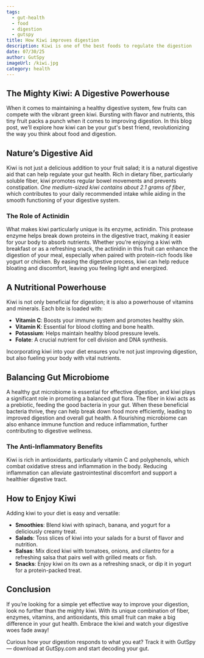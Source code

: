 ```yaml
---
tags:
  - gut-health
  - food
  - digestion
  - gutspy
title: How Kiwi improves digestion
description: Kiwi is one of the best foods to regulate the digestion
date: 07/30/25
author: GutSpy
imageUrl: /kiwi.jpg
category: health
---
```


## The Mighty Kiwi: A Digestive Powerhouse

When it comes to maintaining a healthy digestive system, few fruits can compete with the vibrant green kiwi. Bursting with flavor and nutrients, this tiny fruit packs a punch when it comes to improving digestion. In this blog post, we’ll explore how kiwi can be your gut's best friend, revolutionizing the way you think about food and digestion.

## Nature’s Digestive Aid

Kiwi is not just a delicious addition to your fruit salad; it is a natural digestive aid that can help regulate your gut health. Rich in dietary fiber, particularly soluble fiber, kiwi promotes regular bowel movements and prevents constipation. *One medium-sized kiwi contains about 2.1 grams of fiber*, which contributes to your daily recommended intake while aiding in the smooth functioning of your digestive system.

### The Role of Actinidin

What makes kiwi particularly unique is its enzyme, actinidin. This protease enzyme helps break down proteins in the digestive tract, making it easier for your body to absorb nutrients. Whether you’re enjoying a kiwi with breakfast or as a refreshing snack, the actinidin in this fruit can enhance the digestion of your meal, especially when paired with protein-rich foods like yogurt or chicken. By easing the digestive process, kiwi can help reduce bloating and discomfort, leaving you feeling light and energized.

## A Nutritional Powerhouse

Kiwi is not only beneficial for digestion; it is also a powerhouse of vitamins and minerals. Each bite is loaded with:

* **Vitamin C**: Boosts your immune system and promotes healthy skin.
* **Vitamin K**: Essential for blood clotting and bone health.
* **Potassium**: Helps maintain healthy blood pressure levels.
* **Folate**: A crucial nutrient for cell division and DNA synthesis.

Incorporating kiwi into your diet ensures you’re not just improving digestion, but also fueling your body with vital nutrients.

## Balancing Gut Microbiome

A healthy gut microbiome is essential for effective digestion, and kiwi plays a significant role in promoting a balanced gut flora. The fiber in kiwi acts as a prebiotic, feeding the good bacteria in your gut. When these beneficial bacteria thrive, they can help break down food more efficiently, leading to improved digestion and overall gut health. A flourishing microbiome can also enhance immune function and reduce inflammation, further contributing to digestive wellness.

### The Anti-Inflammatory Benefits

Kiwi is rich in antioxidants, particularly vitamin C and polyphenols, which combat oxidative stress and inflammation in the body. Reducing inflammation can alleviate gastrointestinal discomfort and support a healthier digestive tract.

## How to Enjoy Kiwi

Adding kiwi to your diet is easy and versatile:

* **Smoothies**: Blend kiwi with spinach, banana, and yogurt for a deliciously creamy treat.
* **Salads**: Toss slices of kiwi into your salads for a burst of flavor and nutrition.
* **Salsas**: Mix diced kiwi with tomatoes, onions, and cilantro for a refreshing salsa that pairs well with grilled meats or fish.
* **Snacks**: Enjoy kiwi on its own as a refreshing snack, or dip it in yogurt for a protein-packed treat.

## Conclusion

If you’re looking for a simple yet effective way to improve your digestion, look no further than the mighty kiwi. With its unique combination of fiber, enzymes, vitamins, and antioxidants, this small fruit can make a big difference in your gut health. Embrace the kiwi and watch your digestive woes fade away!

Curious how your digestion responds to what you eat? Track it with GutSpy — download at GutSpy.com and start decoding your gut.
